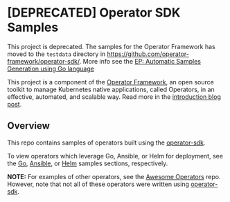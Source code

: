# [DEPRECATED] Operator SDK Samples

This project is deprecated. The samples for the Operator Framework has moved to the `testdata` directory in https://github.com/operator-framework/operator-sdk/. More info see the [EP: Automatic Samples Generation using Go language](https://github.com/operator-framework/enhancements/blob/master/enhancements/samples-generation.md) 

This project is a component of the [Operator Framework](https://github.com/operator-framework), an open source toolkit to manage Kubernetes native applications, called Operators, in an effective, automated, and scalable way. Read more in the [introduction blog post](https://coreos.com/blog/introducing-operator-framework).

## Overview
This repo contains samples of operators built using the [operator-sdk][operator_sdk].

To view operators which leverage Go, Ansible, or Helm for deployment, see the [Go][go_examples], [Ansible][ansible_examples], or [Helm][helm_examples] samples sections, respectively.

**NOTE:** For examples of other operators, see the [Awesome Operators][awesome-operators] repo. However, note that not all of these operators were written using [operator-sdk][operator_sdk].

[operator_sdk]:https://github.com/operator-framework/operator-sdk
[go_examples]:./go/
[ansible_examples]:./ansible/
[helm_examples]:./helm/
[awesome-operators]:https://github.com/operator-framework/awesome-operators
